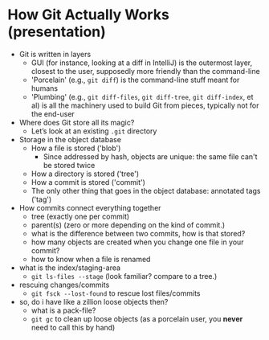 # How Git Actually Works (presentation)

* Git is written in layers
    * GUI (for instance, looking at a diff in IntelliJ) is the outermost layer, closest to the user, supposedly more friendly than the command-line
    * 'Porcelain' (e.g., `git diff`) is the command-line stuff meant for humans
    * 'Plumbing' (e.g., `git diff-files`, `git diff-tree`, `git diff-index`, et al) is all the machinery used to build Git from pieces, typically not for the end-user
* Where does Git store all its magic?
    * Let’s look at an existing `.git` directory
* Storage in the object database
    * How a file is stored ('blob')
        * Since addressed by hash, objects are unique: the same file can't be stored twice
    * How a directory is stored ('tree')
    * How a commit is stored ('commit')
    * The only other thing that goes in the object database: annotated tags ('tag')
* How commits connect everything together
    * tree (exactly one per commit)
    * parent(s) (zero or more depending on the kind of commit.)
    * what is the difference between two commits, how is that stored?
    * how many objects are created when you change one file in your commit?
    * how to know when a file is renamed
* what is the index/staging-area
    * `git ls-files --stage` (look familiar?  compare to a tree.)
* rescuing changes/commits
    * `git fsck --lost-found` to rescue lost files/commits
* so, do i have like a zillion loose objects then?
    * what is a pack-file?
    * `git gc` to clean up loose objects (as a porcelain user, you **never** need to call this by hand)
